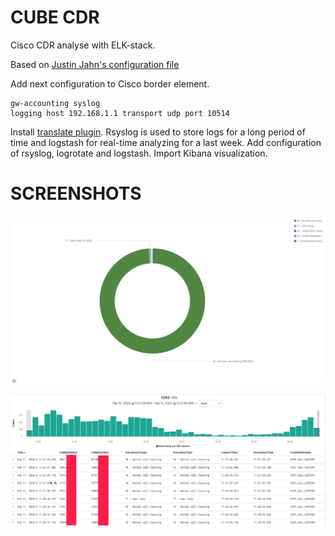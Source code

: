 # CUBE CDR
Cisco CDR analyse with ELK-stack. 

Based on [Justin Jahn's configuration file](https://gist.github.com/justinjahn/85305bc7b7df9a6412baedce5f1a0ece)

Add next configuration to Cisco border element.
```
gw-accounting syslog
logging host 192.168.1.1 transport udp port 10514
```
Install [translate plugin](https://www.elastic.co/guide/en/logstash/current/plugins-filters-translate.html).
Rsyslog is used to store logs for a long period of time and logstash for real-time analyzing for a last week.
Add configuration of rsyslog, logrotate and logstash. 
Import Kibana visualization.

# SCREENSHOTS

![Visualize](visualize.png?raw=true "Visualize")

![Discovery](discovery.png?raw=true "discovery")

